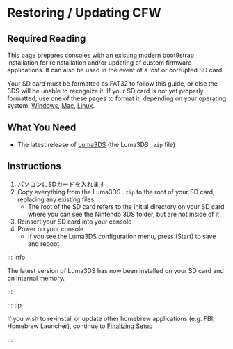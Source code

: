 # Restoring / Updating CFW

## Required Reading

This page prepares consoles with an existing modern boot9strap installation for reinstallation and/or updating of custom firmware applications. It can also be used in the event of a lost or corrupted SD card.

Your SD card must be formatted as FAT32 to follow this guide, or else the 3DS will be unable to recognize it. If your SD card is not yet properly formatted, use one of these pages to format it, depending on your operating system: [Windows](formatting-sd-\(windows\)), [Mac](formatting-sd-\(mac\)), [Linux](formatting-sd-\(linux\)).

## What You Need

- The latest release of [Luma3DS](https://github.com/LumaTeam/Luma3DS/releases/latest) (the Luma3DS `.zip` file)

## Instructions

1. パソコンにSDカードを入れます
2. Copy everything from the Luma3DS `.zip` to the root of your SD card, replacing any existing files
   - The root of the SD card refers to the initial directory on your SD card where you can see the Nintendo 3DS folder, but are not inside of it
3. Reinsert your SD card into your console
4. Power on your console
   - If you see the Luma3DS configuration menu, press (Start) to save and reboot

::: info

The latest version of Luma3DS has now been installed on your SD card and on internal memory.

:::

::: tip

If you wish to re-install or update other homebrew applications (e.g. FBI, Homebrew Launcher), continue to [Finalizing Setup](finalizing-setup)

:::
